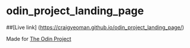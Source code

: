 # odin_project_landing_page

##[Live link] (https://craigyeoman.github.io/odin_project_landing_page/)

Made for [The Odin Project](https://www.theodinproject.com)

